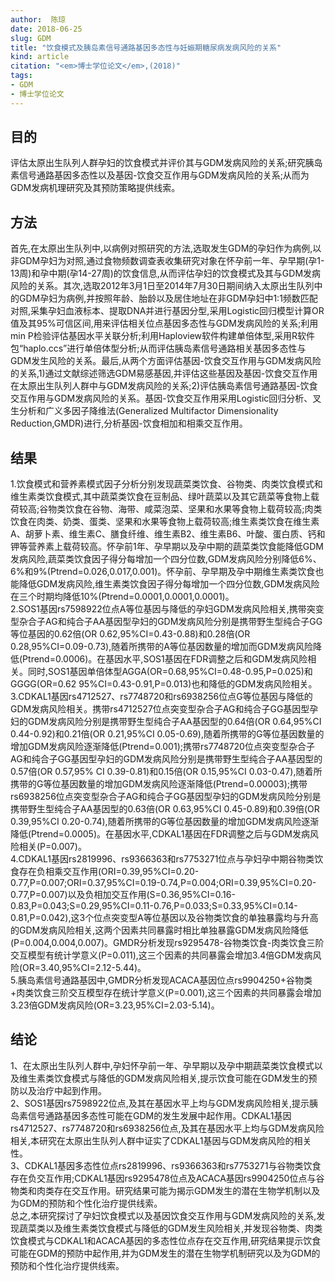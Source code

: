 ```yaml
---
author:  陈琼 
date: 2018-06-25
slug: GDM
title: "饮食模式及胰岛素信号通路基因多态性与妊娠期糖尿病发病风险的关系"
kind: article
citation: "<em>博士学位论文</em>,(2018)"
tags:
- GDM
- 博士学位论文
---
```



## 目的 
评估太原出生队列人群孕妇的饮食模式并评价其与GDM发病风险的关系;研究胰岛素信号通路基因多态性以及基因-饮食交互作用与GDM发病风险的关系;从而为GDM发病机理研究及其预防策略提供线索。 
## 方法
首先,在太原出生队列中,以病例对照研究的方法,选取发生GDM的孕妇作为病例,以非GDM孕妇为对照,通过食物频数调查表收集研究对象在怀孕前一年、孕早期(孕1-13周)和孕中期(孕14-27周)的饮食信息,从而评估孕妇的饮食模式及其与GDM发病风险的关系。其次,选取2012年3月1日至2014年7月30日期间纳入太原出生队列中的GDM孕妇为病例,并按照年龄、胎龄以及居住地址在非GDM孕妇中1:1频数匹配对照,采集孕妇血液标本、提取DNA并进行基因分型,采用Logistic回归模型计算OR值及其95%可信区间,用来评估相关位点基因多态性与GDM发病风险的关系;利用min P检验评估基因水平关联分析;利用Haploview软件构建单倍体型,采用R软件包“haplo.ccs”进行单倍体型分析;从而评估胰岛素信号通路相关基因多态性与GDM发生风险的关系。最后,从两个方面评估基因-饮食交互作用与GDM发病风险的关系,1)通过文献综述筛选GDM易感基因,并评估这些基因及基因-饮食交互作用在太原出生队列人群中与GDM发病风险的关系;2)评估胰岛素信号通路基因-饮食交互作用与GDM发病风险的关系。基因-饮食交互作用采用Logistic回归分析、叉生分析和广义多因子降维法(Generalized Multifactor Dimensionality Reduction,GMDR)进行,分析基因-饮食相加和相乘交互作用。
## 结果 
1.饮食模式和营养素模式因子分析分别发现蔬菜类饮食、谷物类、肉类饮食模式和维生素类饮食模式,其中蔬菜类饮食在豆制品、绿叶蔬菜以及其它蔬菜等食物上载荷较高;谷物类饮食在谷物、海带、咸菜泡菜、坚果和水果等食物上载荷较高;肉类饮食在肉类、奶类、蛋类、坚果和水果等食物上载荷较高;维生素类饮食在维生素A、胡萝卜素、维生素C、膳食纤维、维生素B2、维生素B6、叶酸、蛋白质、钙和钾等营养素上载荷较高。怀孕前1年、孕早期以及孕中期的蔬菜类饮食能降低GDM发病风险,蔬菜类饮食因子得分每增加一个四分位数,GDM发病风险分别降低6%、6%和9%(Ptrend=0.026,0.017,0.001)。怀孕前、孕早期及孕中期维生素类饮食也能降低GDM发病风险,维生素类饮食因子得分每增加一个四分位数,GDM发病风险在三个时期均降低10%(Ptrend=0.0001,0.0001,0.0001)。<br>
2.SOS1基因rs7598922位点A等位基因与降低的孕妇GDM发病风险相关,携带突变型杂合子AG和纯合子AA基因型孕妇的GDM发病风险分别是携带野生型纯合子GG等位基因的0.62倍(OR 0.62,95%CI=0.43-0.88)和0.28倍(OR 0.28,95%CI=0.09-0.73),随着所携带的A等位基因数量的增加而GDM发病风险降低(Ptrend=0.0006)。在基因水平,SOS1基因在FDR调整之后和GDM发病风险相关。同时,SOS1基因单倍体型AGGA(OR=0.68,95%CI=0.48-0.95,P=0.025)和GGGG(OR=0.62 95%CI=0.43-0.91,P=0.013)也和降低的GDM发病风险相关。<br>
3.CDKAL1基因rs4712527、rs7748720和rs6938256位点G等位基因与降低的GDM发病风险相关。携带rs4712527位点突变型杂合子AG和纯合子GG基因型孕妇的GDM发病风险分别是携带野生型纯合子AA基因型的0.64倍(OR 0.64,95%CI 0.44-0.92)和0.21倍(OR 0.21,95%CI 0.05-0.69),随着所携带的G等位基因数量的增加GDM发病风险逐渐降低(Ptrend=0.001);携带rs7748720位点突变型杂合子AG和纯合子GG基因型孕妇的GDM发病风险分别是携带野生型纯合子AA基因型的0.57倍(OR 0.57,95% CI 0.39-0.81)和0.15倍(OR 0.15,95%CI 0.03-0.47),随着所携带的G等位基因数量的增加GDM发病风险逐渐降低(Ptrend=0.00003);携带rs6938256位点突变型杂合子AG和纯合子GG基因型孕妇的GDM发病风险分别是携带野生型纯合子AA基因型的0.63倍(OR 0.63,95%CI 0.45-0.89)和0.39倍(OR 0.39,95%CI 0.20-0.74),随着所携带的G等位基因数量的增加GDM发病风险逐渐降低(Ptrend=0.0005)。在基因水平,CDKAL1基因在FDR调整之后与GDM发病风险相关(P=0.007)。<br>
4.CDKAL1基因rs2819996、rs9366363和rs7753271位点与孕妇孕中期谷物类饮食存在负相乘交互作用(ORI=0.39,95%CI=0.20-0.77,P=0.007;ORI=0.37,95%CI=0.19-0.74,P=0.004;ORI=0.39,95%CI=0.20-0.77,P=0.007)以及负相加交互作用(S=0.36,95%CI=0.16-0.83,P=0.043;S=0.29,95%CI=0.11-0.76,P=0.033;S=0.33,95%CI=0.14-0.81,P=0.042),这3个位点突变型A等位基因以及谷物类饮食的单独暴露均与升高的GDM发病风险相关,这两个因素共同暴露时相比单独暴露GDM发病风险降低(P=0.004,0.004,0.007)。GMDR分析发现rs9295478-谷物类饮食-肉类饮食三阶交互模型有统计学意义(P=0.011),这三个因素的共同暴露会增加3.4倍GDM发病风险(OR=3.40,95%CI=2.12-5.44)。
<br>5.胰岛素信号通路基因中,GMDR分析发现ACACA基因位点rs9904250+谷物类+肉类饮食三阶交互模型存在统计学意义(P=0.001),这三个因素的共同暴露会增加3.23倍GDM发病风险(OR=3.23,95%CI=2.03-5.14)。
## 结论 
1、在太原出生队列人群中,孕妇怀孕前一年、孕早期以及孕中期蔬菜类饮食模式以及维生素类饮食模式与降低的GDM发病风险相关,提示饮食可能在GDM发生的预防以及治疗中起到作用。<br>
2、SOS1基因rs7598922位点,及其在基因水平上均与GDM发病风险相关,提示胰岛素信号通路基因多态性可能在GDM的发生发展中起作用。CDKAL1基因rs4712527、rs7748720和rs6938256位点,及其在基因水平上均与GDM发病风险相关,本研究在太原出生队列人群中证实了CDKAL1基因与GDM发病风险的相关性。<br>
3、CDKAL1基因多态性位点rs2819996、rs9366363和rs7753271与谷物类饮食存在负交互作用;CDKAL1基因rs9295478位点及ACACA基因rs9904250位点与谷物类和肉类存在交互作用。研究结果可能为揭示GDM发生的潜在生物学机制以及为GDM的预防和个性化治疗提供线索。<br>总之,本研究探讨了孕妇饮食模式以及基因饮食交互作用与GDM发病风险的关系,发现蔬菜类以及维生素类饮食模式与降低的GDM发生风险相关,并发现谷物类、肉类饮食模式与CDKAL1和ACACA基因的多态性位点存在交互作用,研究结果提示饮食可能在GDM的预防中起作用,并为GDM发生的潜在生物学机制研究以及为GDM的预防和个性化治疗提供线索。
